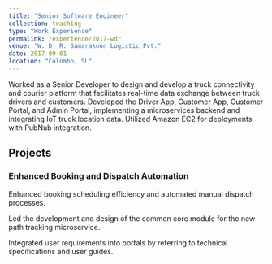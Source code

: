 ```yaml
---
title: "Senior Software Engineer"
collection: teaching
type: "Work Experience"
permalink: /experience/2017-wdr
venue: "W. D. R. Samarakoon Logistic Pvt."
date: 2017-09-01
location: "Colombo, SL"
---
```


Worked as a Senior Developer to design and develop a truck connectivity and courier platform that facilitates real-time data exchange between truck drivers and customers. Developed the Driver App, Customer App, Customer Portal, and Admin Portal, implementing a microservices backend and integrating IoT truck location data. Utilized Amazon EC2 for deployments with PubNub integration.

<h2>Projects</h2>

<h3>Enhanced Booking and Dispatch Automation</h3>
<p>Enhanced booking scheduling efficiency and automated manual dispatch processes.</p>
<p>Led the development and design of the common core module for the new path tracking microservice.</p>
<p>Integrated user requirements into portals by referring to technical specifications and user guides.</p>
